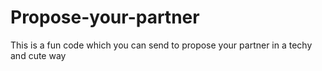 # Propose-your-partner
This is a fun code which you can send to propose your partner in a techy and cute way
